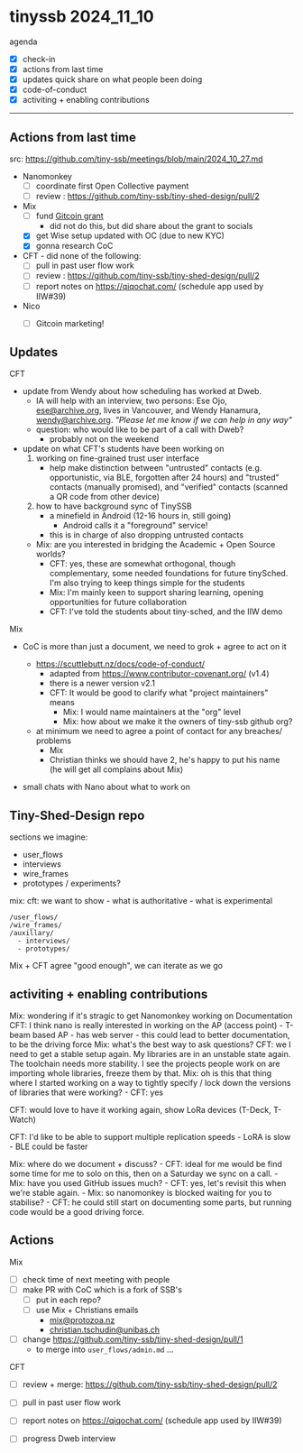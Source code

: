 # tinyssb 2024_11_10

agenda
- [x] check-in
- [x] actions from last time
- [x] updates quick share on what people been doing
- [x] code-of-conduct
- [x] activiting + enabling contributions

---

## Actions from last time

src: https://github.com/tiny-ssb/meetings/blob/main/2024_10_27.md

- Nanomonkey
  - [ ] coordinate first Open Collective payment
  - [ ] review : https://github.com/tiny-ssb/tiny-shed-design/pull/2

- Mix
  - [ ] fund [Gitcoin grant](https://explorer.gitcoin.co/#/round/42161/608/115)
      - did not do this, but did share about the grant to socials
  - [x] get Wise setup updated with OC (due to new KYC)
  - [x] gonna research CoC

- CFT - did none of the following:
  - [ ] pull in past user flow work
  - [ ] review : https://github.com/tiny-ssb/tiny-shed-design/pull/2
  - [ ] report notes on https://qiqochat.com/  (schedule app used by IIW#39)
 
- Nico
  - [ ] Gitcoin marketing!


## Updates

CFT
- update from Wendy about how scheduling has worked at Dweb.
    - IA will help with an interview, two persons: Ese Ojo, ese@archive.org, lives in Vancouver, and Wendy Hanamura, wendy@archive.org. _"Please let me know if we can help in any way"_
    - question: who would like to be part of a call with Dweb?
        - probably not on the weekend
- update on what CFT's students have been working on
    1. working on fine-grained trust user interface
        - help make distinction between "untrusted" contacts (e.g. opportunistic, via BLE, forgotten after 24 hours) and "trusted" contacts (manually promised), and "verified" contacts (scanned a QR code from other device)
    2. how to have background sync of TinySSB
        - a minefield in Android (12-16 hours in, still going)
            - Android calls it a "foreground" service!
        - this is in charge of also dropping untrusted contacts
    - Mix: are you interested in bridging the Academic + Open Source worlds?
        - CFT: yes, these are somewhat orthogonal, though complementary, some needed foundations for future tinySched. I'm also trying to keep things simple for the students
        - Mix: I'm mainly keen to support sharing learning, opening opportunities for future collaboration
        - CFT: I've told the students about tiny-sched, and the IIW demo


Mix
- CoC is more than just a document, we need to grok + agree to act on it
    - https://scuttlebutt.nz/docs/code-of-conduct/
        - adapted from https://www.contributor-covenant.org/ (v1.4)
        - there is a newer version v2.1
        - CFT: It would be good to clarify what "project maintainers" means
            - Mix: I would name maintainers at the "org" level
            - Mix: how about we make it the owners of tiny-ssb github org?
    - at minimum we need to agree a point of contact for any breaches/ problems
        - Mix
        - Christian thinks we should have 2, he's happy to put his name (he will get all complains about Mix)
     
        
- small chats with Nano about what to work on


## Tiny-Shed-Design repo

sections we imagine:
- user_flows
- interviews
- wire_frames
- prototypes / experiments?

mix:
cft: we want to show
    - what is authoritative
    - what is experimental
    
``` 
/user_flows/
/wire_frames/
/auxillary/
  - interviews/
  - prototypes/
```

Mix + CFT agree "good enough", we can iterate as we go


## activiting + enabling contributions

Mix: wondering if it's stragic to get Nanomonkey working on Documentation
CFT: I think nano is really interested in working on the AP (access point)
    - T-beam based AP
    - has web server
    - this could lead to better documentation, to be the driving force
Mix: what's the best way to ask questions?
CFT: we I need to get a stable setup again. My libraries are in an unstable state again. The toolchain needs more stability. I see the projects people work on are importing whole libraries, freeze them by that.
Mix: oh is this that thing where I started working on a way to tightly specify / lock down the versions of libraries that were working?
    - CFT: yes
    
CFT: would love to have it working again, show LoRa devices (T-Deck, T-Watch)

CFT: I'd like to be able to support multiple replication speeds
    - LoRA is slow
    - BLE could be faster

Mix: where do we document + discuss?
    - CFT: ideal for me would be find some time for me to solo on this, then on a Saturday we sync on a call.
    - Mix: have you used GitHub issues much?
    - CFT: yes, let's revisit this when we're stable again.
    - Mix: so nanomonkey is blocked waiting for you to stabilise?
    - CFT: he could still start on documenting some parts, but running code would be a good driving force.
   

## Actions

Mix
- [ ] check time of next meeting with people
- [ ] make PR with CoC which is a fork of SSB's
  - [ ] put in each repo?
  - [ ] use Mix + Christians emails
      - mix@protozoa.nz
      - christian.tschudin@unibas.ch
- [ ] change https://github.com/tiny-ssb/tiny-shed-design/pull/1
    - to merge into `user_flows/admin.md` ...
    
CFT
- [ ] review + merge: https://github.com/tiny-ssb/tiny-shed-design/pull/2
- [ ] pull in past user flow work
- [ ] report notes on https://qiqochat.com/  (schedule app used by IIW#39)
- [ ] progress Dweb interview

